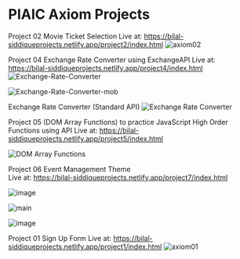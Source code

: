 # PIAIC Axiom Projects

Project 02
Movie Ticket Selection 
Live at: https://bilal-siddiqueprojects.netlify.app/project2/index.html
![axiom02](https://user-images.githubusercontent.com/64930024/170839941-53e771d4-d7bc-4352-80e9-3b7bd2b23ff9.png)

Project 04
Exchange Rate Converter using ExchangeAPI 
Live at: https://bilal-siddiqueprojects.netlify.app/project4/index.html
![Exchange-Rate-Converter](https://user-images.githubusercontent.com/64930024/189537030-5d90c1f7-6938-442c-bd04-051bfd5f2d5e.png)

![Exchange-Rate-Converter-mob](https://user-images.githubusercontent.com/64930024/189537095-27597ea4-a677-4b3a-9597-a0b7b9fa236d.png)

Exchange Rate Converter (Standard API) 
![Exchange Rate Converter](https://user-images.githubusercontent.com/64930024/189537131-626c0eae-a6c4-4e6f-a574-310e834b5d3b.png)

Project 05
(DOM Array Functions) to practice JavaScript High Order Functions using API
Live at: https://bilal-siddiqueprojects.netlify.app/project5/index.html

![DOM Array Functions](https://user-images.githubusercontent.com/64930024/189537332-ff8d01c1-40e3-403c-8a74-2b24c2983145.png)

Project 06 
Event Management Theme  
Live at: https://bilal-siddiqueprojects.netlify.app/project7/index.html

![image](https://user-images.githubusercontent.com/64930024/189537567-09d175e3-cd6b-43f4-baae-a8bb3521ffdc.png)

![main](https://user-images.githubusercontent.com/64930024/189538029-fe4b51ed-3e6d-45e4-9a7e-006cc8b1e369.png)

![image](https://user-images.githubusercontent.com/64930024/189537740-1f4e4389-9ba0-4a39-a2d1-2a7fa5cb82a9.png)

Project 01
Sign Up Form 
Live at: https://bilal-siddiqueprojects.netlify.app/project1/index.html
![axiom01](https://user-images.githubusercontent.com/64930024/170840203-8b094e91-4cf8-42ad-8abc-43e1ca764ec5.png)


